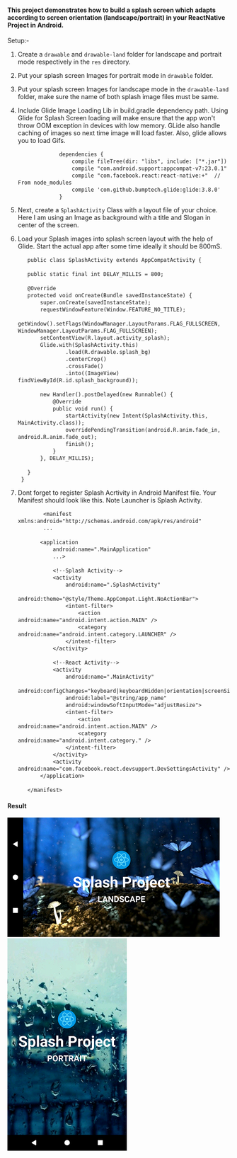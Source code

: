 #### This project demonstrates how to build a splash screen which adapts according to screen orientation (landscape/portrait) in your ReactNative Project in Android.

Setup:-

1) Create a `drawable` and `drawable-land` folder for landscape and portrait mode respectively in the `res` directory.

2) Put your splash screen Images for portrait mode in `drawable` folder.

3) Put your splash screen Images for landscape mode in the `drawable-land` folder, 
make sure the name of both splash image files must be same.

4) Include Glide Image Loading Lib in build.gradle dependency path. Using Glide for Splash Screen loading will make ensure that the app won't throw OOM exception in devices with low memory. 
GLide also handle caching of images so next time image will load faster. Also, glide allows you to load Gifs.


                    dependencies {
                        compile fileTree(dir: "libs", include: ["*.jar"])
                        compile "com.android.support:appcompat-v7:23.0.1"
                        compile "com.facebook.react:react-native:+"  // From node_modules
                        compile 'com.github.bumptech.glide:glide:3.8.0'
                    }


5) Next, create a `SplashActivity` Class with a layout file of your choice. Here I am using an Image as background with a title and Slogan in center of the screen.

6) Load your Splash images into splash screen layout with the help of Glide. Start the actual app after some time ideally it should be 800mS.

          public class SplashActivity extends AppCompatActivity {

          public static final int DELAY_MILLIS = 800;

          @Override
          protected void onCreate(Bundle savedInstanceState) {
              super.onCreate(savedInstanceState);
              requestWindowFeature(Window.FEATURE_NO_TITLE);
              getWindow().setFlags(WindowManager.LayoutParams.FLAG_FULLSCREEN, WindowManager.LayoutParams.FLAG_FULLSCREEN);
              setContentView(R.layout.activity_splash);
              Glide.with(SplashActivity.this)
                      .load(R.drawable.splash_bg)
                      .centerCrop()
                      .crossFade()
                      .into((ImageView) findViewById(R.id.splash_background));

              new Handler().postDelayed(new Runnable() {
                  @Override
                  public void run() {
                      startActivity(new Intent(SplashActivity.this, MainActivity.class));
                      overridePendingTransition(android.R.anim.fade_in, android.R.anim.fade_out);
                      finish();
                  }
              }, DELAY_MILLIS);

          }
        }
        
7) Dont forget to register Splash Acrtivity in Android Manifest file. Your Manifest should look like this. Note Launcher is Splash Activity.
     

               <manifest xmlns:android="http://schemas.android.com/apk/res/android"
               ...

              <application
                  android:name=".MainApplication"
                  ...>

                  <!--Splash Activity-->
                  <activity
                      android:name=".SplashActivity"
                      android:theme="@style/Theme.AppCompat.Light.NoActionBar">
                      <intent-filter>
                          <action android:name="android.intent.action.MAIN" />
                          <category android:name="android.intent.category.LAUNCHER" />
                      </intent-filter>
                  </activity>

                  <!--React Activity-->
                  <activity
                      android:name=".MainActivity"
                      android:configChanges="keyboard|keyboardHidden|orientation|screenSize"
                      android:label="@string/app_name"
                      android:windowSoftInputMode="adjustResize">
                      <intent-filter>
                          <action android:name="android.intent.action.MAIN" />
                          <category android:name="android.intent.category." />
                      </intent-filter>
                  </activity>
                  <activity android:name="com.facebook.react.devsupport.DevSettingsActivity" />
              </application>

          </manifest>
          
 #### Result 
 
 <img src="Art/landscape.PNG"> 
 <img src="Art/portrait.PNG"> 


